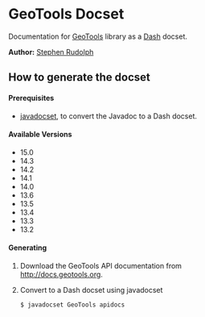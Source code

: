 # GeoTools Docset

Documentation for [GeoTools](http://www.geotools.org) library as a [Dash](http://kapeli.com/dash) docset.

**Author:** [Stephen Rudolph](https://github.com/stephenrudolph)

## How to generate the docset

#### Prerequisites
* [javadocset](https://github.com/Kapeli/javadocset), to convert the Javadoc to a Dash docset.

#### Available Versions
* 15.0
* 14.3
* 14.2
* 14.1
* 14.0
* 13.6
* 13.5
* 13.4
* 13.3
* 13.2

#### Generating
1. Download the GeoTools API documentation from http://docs.geotools.org. 
2. Convert to a Dash docset using javadocset

    ```bash
    $ javadocset GeoTools apidocs
    ```
